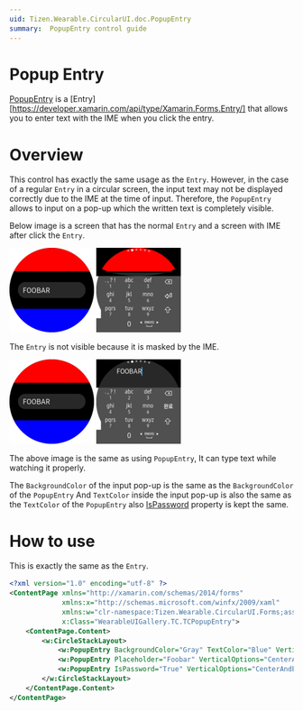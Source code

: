 ```yaml
---
uid: Tizen.Wearable.CircularUI.doc.PopupEntry
summary:  PopupEntry control guide
---
```


# Popup Entry

[PopupEntry](xref:Tizen.Wearable.CircularUI.Forms.PopupEntry) is a [Entry][https://developer.xamarin.com/api/type/Xamarin.Forms.Entry/] that allows you to enter text with the IME when you click the entry.

# Overview

This control has exactly the same usage as the `Entry`.
However, in the case of a regular `Entry` in a circular screen, the input text may not be displayed correctly due to the IME at the time of input.
Therefore, the `PopupEntry` allows to input on a pop-up which the written text is completely visible.

Below image is a screen that has the normal `Entry` and a screen with IME after click the `Entry`.

![Normal Entry](data/entry.png)
![Normal Entry with IME](data/entry_with_IME.png)

The `Entry` is not visible because it is masked by the IME.

![Popup Entry](data/PopupEntry.png)
![Popup entry with IME](data/PopupEntry_with_IME.png)

The above image is the same as using `PopupEntry`, It can type text while watching it properly.

The `BackgroundColor` of the input pop-up is the same as the `BackgroundColor` of the `PopupEntry`
And `TextColor` inside the input pop-up is also the same as the `TextColor` of the `PopupEntry` also [IsPassword](https://developer.xamarin.com/api/property/Xamarin.Forms.Entry.IsPassword/) property is kept the same.

# How to use

This is exactly the same as the `Entry`.

```xml
<?xml version="1.0" encoding="utf-8" ?>
<ContentPage xmlns="http://xamarin.com/schemas/2014/forms"
             xmlns:x="http://schemas.microsoft.com/winfx/2009/xaml"
             xmlns:w="clr-namespace:Tizen.Wearable.CircularUI.Forms;assembly=Tizen.Wearable.CircularUI.Forms"
             x:Class="WearableUIGallery.TC.TCPopupEntry">
    <ContentPage.Content>
        <w:CircleStackLayout>
            <w:PopupEntry BackgroundColor="Gray" TextColor="Blue" VerticalOptions="CenterAndExpand" HorizontalOptions="CenterAndExpand" />
            <w:PopupEntry Placeholder="Foobar" VerticalOptions="CenterAndExpand" HorizontalOptions="CenterAndExpand" />
            <w:PopupEntry IsPassword="True" VerticalOptions="CenterAndExpand" HorizontalOptions="CenterAndExpand" />
        </w:CircleStackLayout>
    </ContentPage.Content>
</ContentPage>
```